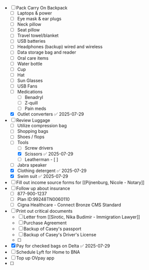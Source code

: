 - [ ] Pack Carry On Backpack
	- [ ] Laptops & power
	- [ ] Eye mask & ear plugs
	- [ ] Neck pillow
	- [ ] Seat pillow
	- [ ] Travel towel/blanket
	- [ ] USB batteries 
	- [ ] Headphones (backup) wired and wireless
	- [ ] Data storage bag and reader 
	- [ ] Oral care items ​
	- [ ] Water bottle 
	- [ ] Cup
	- [ ] Hat
	- [ ] Sun Glasses 
	- [ ] USB Fans 
	- [ ] Medications 
		- [ ] Benadryl
		- [ ] Z-quill
		- [ ] Pain meds 
	- [x] Outlet converters ✅ 2025-07-29
- [ ] Review Luggage 
	- [ ] Utilize compression bag
	- [ ] Shopping bags 
	- [ ] Shoes / flops 
	- [ ] Tools 
		- [ ] Screw drivers 
		- [x] Scissors ✅ 2025-07-29
		- [ ] Leatherman		- [ ] 
	- [ ] Jabra speaker 
	- [x] Clothing detergent ✅ 2025-07-29
	- [x] Swim suit ✅ 2025-07-29
- [ ] Fill out income source forms for [[Pijnenburg, Nicole - Notary]]
- [ ] Follow up about insurance
	- [ ] 877-900-1237
	- [ ] Plan ID:99248TN0060110
	- [ ] Cigna Healthcare - Connect Bronze CMS Standard
- [ ] Print out critical documents
	- [ ] Letter from [[Sirotic, Nika Budimir - Immigration Lawyer]]
	- [ ] Purchase Agreement
	- [ ] Backup of Casey's passport
	- [ ] Backup of Casey's Driver's License 
	- [ ] 
- [x] Pay for checked bags on Delta ✅ 2025-07-29
- [ ] Schedule Lyft for Home to BNA
- [ ] Top up OVpay app 
- [ ] 
